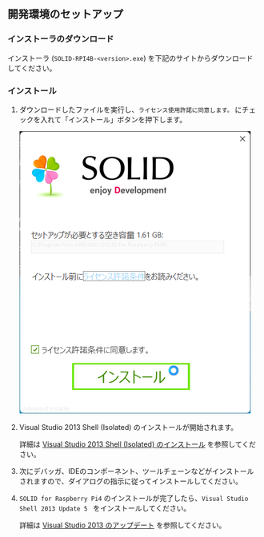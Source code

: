 ## 開発環境のセットアップ

### インストーラのダウンロード

インストーラ (`SOLID-RPI4B-<version>.exe`) を下記のサイトからダウンロードしてください。

### インストール

1. ダウンロードしたファイルを実行し、`ライセンス使用許諾に同意します。` にチェックを入れて「インストール」ボタンを押下します。

    ![install-1](img/solid-rpi4b-install-1.png)

2. Visual Studio 2013 Shell (Isolated) のインストールが開始されます。

    詳細は [Visual Studio 2013 Shell (Isolated) のインストール](http://solid.kmckk.com/doc/skit/current/tutorial/installation.html#shell) を参照してください。


3. 次にデバッガ、IDEのコンポーネント、ツールチェーンなどがインストールされますので、ダイアログの指示に従ってインストールしてください。

4. `SOLID for Raspberry Pi4` のインストールが完了したら、`Visual Studio Shell 2013 Update 5 ` をインストールしてください。

    詳細は [Visual Studio 2013 のアップデート](http://solid.kmckk.com/doc/skit/current/tutorial/installation.html#visual-studio-2013) を参照してください。

